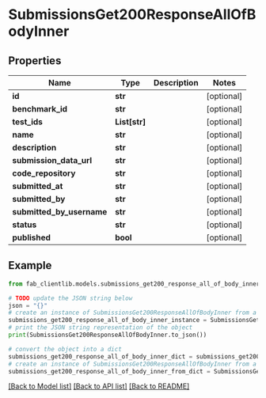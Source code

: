 # SubmissionsGet200ResponseAllOfBodyInner


## Properties

Name | Type | Description | Notes
------------ | ------------- | ------------- | -------------
**id** | **str** |  | [optional] 
**benchmark_id** | **str** |  | [optional] 
**test_ids** | **List[str]** |  | [optional] 
**name** | **str** |  | [optional] 
**description** | **str** |  | [optional] 
**submission_data_url** | **str** |  | [optional] 
**code_repository** | **str** |  | [optional] 
**submitted_at** | **str** |  | [optional] 
**submitted_by** | **str** |  | [optional] 
**submitted_by_username** | **str** |  | [optional] 
**status** | **str** |  | [optional] 
**published** | **bool** |  | [optional] 

## Example

```python
from fab_clientlib.models.submissions_get200_response_all_of_body_inner import SubmissionsGet200ResponseAllOfBodyInner

# TODO update the JSON string below
json = "{}"
# create an instance of SubmissionsGet200ResponseAllOfBodyInner from a JSON string
submissions_get200_response_all_of_body_inner_instance = SubmissionsGet200ResponseAllOfBodyInner.from_json(json)
# print the JSON string representation of the object
print(SubmissionsGet200ResponseAllOfBodyInner.to_json())

# convert the object into a dict
submissions_get200_response_all_of_body_inner_dict = submissions_get200_response_all_of_body_inner_instance.to_dict()
# create an instance of SubmissionsGet200ResponseAllOfBodyInner from a dict
submissions_get200_response_all_of_body_inner_from_dict = SubmissionsGet200ResponseAllOfBodyInner.from_dict(submissions_get200_response_all_of_body_inner_dict)
```
[[Back to Model list]](../README.md#documentation-for-models) [[Back to API list]](../README.md#documentation-for-api-endpoints) [[Back to README]](../README.md)


